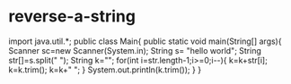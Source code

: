 # reverse-a-string
import java.util.*;
public class Main{
    public static void main(String[] args){
        Scanner sc=new Scanner(System.in);
        String s= "hello world";
        String str[]=s.split(" ");
        String k="";
        for(int i=str.length-1;i>=0;i--){
            k=k+str[i];
            k=k.trim();
            k=k+" ";
        }
        System.out.println(k.trim());
    }
}
